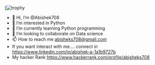 [![trophy](https://github-profile-trophy.vercel.app/?username=Abishek708)
- 👋 Hi, I’m @Abishek708
- 👀 I’m interested in Python  
- 🌱 I’m currently learning Python programming
- 💞️ I’m looking to collaborate on Data science
- 📫 How to reach me abisheks708@gmail.com
- If you want interact with me.... connect in https://www.linkedin.com/in/abishek-a-1a1b9727b
- My hacker Rank https://www.hackerrank.com/profile/abisheks708

<!---
Abishek708/Abishek708 is a ✨ special ✨ repository because its `README.md` (this file) appears on your GitHub profile.
You can click the Preview link to take a look at your changes.
--->
